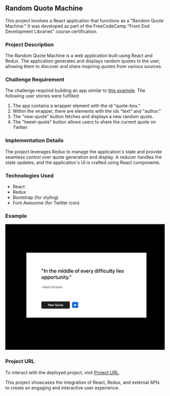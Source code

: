 ## Random Quote Machine

This project involves a React application that functions as a "Random Quote Machine." It was developed as part of the FreeCodeCamp "Front End Development Libraries" course certification.

### Project Description

The Random Quote Machine is a web application built using React and Redux. The application generates and displays random quotes to the user, allowing them to discover and share inspiring quotes from various sources.

### Challenge Requirement

The challenge required building an app similar to [this example](https://random-quote-machine.freecodecamp.rocks/). The following user stories were fulfilled:

1. The app contains a wrapper element with the id "quote-box."
2. Within the wrapper, there are elements with the ids "text" and "author."
3. The "new-quote" button fetches and displays a new random quote.
4. The "tweet-quote" button allows users to share the current quote on Twitter.

### Implementation Details

The project leverages Redux to manage the application's state and provide seamless control over quote generation and display. A reducer handles the state updates, and the application's UI is crafted using React components.

### Technologies Used

- React
- Redux
- Bootstrap (for styling)
- Font Awesome (for Twitter icon)

### Example

![Random Quote Machine](https://github.com/rijadhmz/Random-Quote-Machine/blob/secondary/images/example.png?raw=true)

### Project URL

To interact with the deployed project, visit [Project URL](link_to_live_project_here).

This project showcases the integration of React, Redux, and external APIs to create an engaging and interactive user experience.


